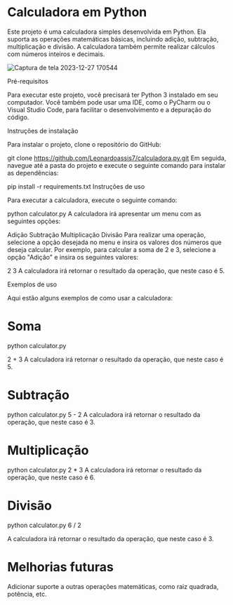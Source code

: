 # Calculadora em Python
Este projeto é uma calculadora simples desenvolvida em Python. Ela suporta as operações matemáticas básicas, incluindo adição, subtração, multiplicação e divisão. A calculadora também permite realizar cálculos com números inteiros e decimais.

![Captura de tela 2023-12-27 170544](https://github.com/Leonardoassis7/calculadora.py/assets/120649757/6279fc2d-8ee1-45b3-9c39-6300b13a8b61)


Pré-requisitos

Para executar este projeto, você precisará ter Python 3 instalado em seu computador. Você também pode usar uma IDE, como o PyCharm ou o Visual Studio Code, para facilitar o desenvolvimento e a depuração do código.

Instruções de instalação

Para instalar o projeto, clone o repositório do GitHub:

git clone https://github.com/Leonardoassis7/calculadora.py.git
Em seguida, navegue até a pasta do projeto e execute o seguinte comando para instalar as dependências:

pip install -r requirements.txt
Instruções de uso

Para executar a calculadora, execute o seguinte comando:

python calculator.py
A calculadora irá apresentar um menu com as seguintes opções:

Adição
Subtração
Multiplicação
Divisão
Para realizar uma operação, selecione a opção desejada no menu e insira os valores dos números que deseja calcular. Por exemplo, para calcular a soma de 2 e 3, selecione a opção "Adição" e insira os seguintes valores:

2
3
A calculadora irá retornar o resultado da operação, que neste caso é 5.

Exemplos de uso

Aqui estão alguns exemplos de como usar a calculadora:

# Soma
python calculator.py

2 +
3
A calculadora irá retornar o resultado da operação, que neste caso é 5.

# Subtração
python calculator.py
5 -
2
A calculadora irá retornar o resultado da operação, que neste caso é 3.

# Multiplicação
python calculator.py
2 *
3
A calculadora irá retornar o resultado da operação, que neste caso é 6.

# Divisão
python calculator.py
6 /
2 

A calculadora irá retornar o resultado da operação, que neste caso é 3.

# Melhorias futuras

Adicionar suporte a outras operações matemáticas, como raiz quadrada, potência, etc.
